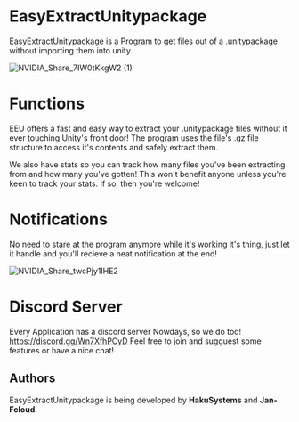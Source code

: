 ﻿# EasyExtractUnitypackage
EasyExtractUnitypackage is a Program to get files out of a .unitypackage without importing them into unity.

![NVIDIA_Share_7IW0tKkgW2 (1)](https://user-images.githubusercontent.com/47220014/161437797-c8ed8c22-1d7b-47df-b323-7183c44966c9.gif)



# Functions
EEU offers a fast and easy way to extract your .unitypackage files without it ever touching Unity's front door! The program uses the file's .gz file structure to access it's contents and safely extract them.

We also have stats so you can track how many files you've been extracting from and how many you've gotten! This won't benefit anyone unless you're keen to track your stats. If so, then you're welcome!

# Notifications
No need to stare at the program anymore while it's working it's thing, just let it handle and you'll recieve a neat notification at the end!

![NVIDIA_Share_twcPjy1IHE2](https://user-images.githubusercontent.com/47220014/161437421-4988aa3c-6cb4-487b-b864-29d9d940499f.gif)


# Discord Server
Every Application has a discord server Nowdays, so we do too!
https://discord.gg/Wn7XfhPCyD
Feel free to join and sugguest some features or have a nice chat!

## Authors
EasyExtractUnitypackage is being developed by **HakuSystems** and **Jan-Fcloud**.

